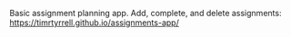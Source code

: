 Basic assignment planning app. Add, complete, and delete assignments: https://timrtyrrell.github.io/assignments-app/
